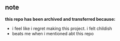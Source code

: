 ## note
**this repo has been archived and transferred because:**
- i feel like i regret making this project. i felt childish
- beats me when i mentioned abt this repo
